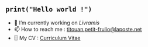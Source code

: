 ## `print("Hello world !")`

- 🔭 I’m currently working on *Livramis*
- 📫 How to reach me : [titouan.petit-frulio@laposte.net](mailto:titouan.petit-frulio@laposte.net)
- 🗄️ My CV : [Curriculum Vitae](pythacode.github.io)

<!--
**Pythacode/Pythacode** is a ✨ _special_ ✨ repository because its `README.md` (this file) appears on your GitHub profile.

Here are some ideas to get you started:

- 🔭 I’m currently working on ...
- 🌱 I’m currently learning ...
- 👯 I’m looking to collaborate on ...
- 🤔 I’m looking for help with ...
- 💬 Ask me about ...
- 📫 How to reach me: ...
- 😄 Pronouns: ...
- ⚡ Fun fact: ...
-->
